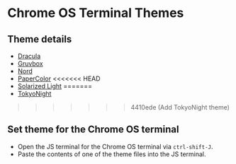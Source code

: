 # Chrome OS Terminal Themes

## Theme details

- [Dracula](https://github.com/dracula/dracula-theme)
- [Gruvbox](https://github.com/gruvbox-community)
- [Nord](https://www.nordtheme.com/)
- [PaperColor](https://github.com/NLKNguyen/papercolor-theme)
<<<<<<< HEAD
- [Solarized Light](https://github.com/lifepillar/vim-solarized8)
=======
- [TokyoNight](https://github.com/ghifarit53/tokyonight-vim)
>>>>>>> 4410ede (Add TokyoNight theme)

## Set theme for the Chrome OS terminal

- Open the JS terminal for the Chrome OS terminal via `ctrl-shift-J`.
- Paste the contents of one of the theme files into the JS terminal.
